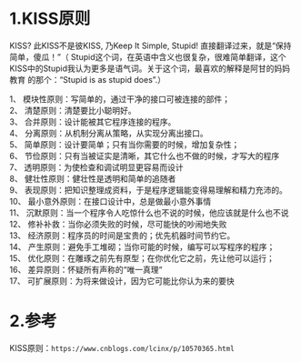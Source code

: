 # 1.KISS原则

KISS? 此KISS不是彼KISS, 乃Keep It Simple, Stupid! 直接翻译过来，就是“保持简单，傻瓜！”（ Stupid这个词，在英语中含义也很复杂，很难简单翻译，这个KISS中的Stupid我认为更多是语气词。关于这个词，最喜欢的解释是阿甘的妈妈教育 的那个：“Stupid is as stupid does”.）

1、 模块性原则：写简单的，通过干净的接口可被连接的部件；  
2、 清楚原则：清楚要比小聪明好。  
3、 合并原则：设计能被其它程序连接的程序。  
4、 分离原则：从机制分离从策略，从实现分离出接口。  
5、 简单原则：设计要简单；只有当你需要的时候，增加复杂性；  
6、 节俭原则：只有当被证实是清晰，其它什么也不做的时候，才写大的程序  
7、 透明原则：为使检查和调试明显更容易而设计  
8、 健壮性原则：健壮性是透明和简单的追随者  
9、 表现原则：把知识整理成资料，于是程序逻辑能变得易理解和精力充沛的。  
10、 最小意外原则：在接口设计中，总是做最小意外事情  
11、 沉默原则：当一个程序令人吃惊什么也不说的时候，他应该就是什么也不说  
12、 修补补救：当你必须失败的时候，尽可能快的吵闹地失败  
13、 经济原则：程序员的时间是宝贵的；优先机器时间节约它。  
14、 产生原则：避免手工堆砌；当你可能的时候，编写可以写程序的程序；  
15、 优化原则：在雕琢之前先有原型；在你优化它之前，先让他可以运行；  
16、 差异原则：怀疑所有声称的“唯一真理“  
17、 可扩展原则：为将来做设计，因为它可能比你认为来的要快

# 2.参考

KISS原则：`https://www.cnblogs.com/lcinx/p/10570365.html`

